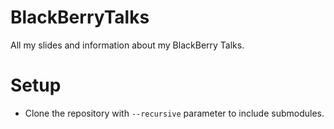 BlackBerryTalks
===============

All my slides and information about my BlackBerry Talks.

# Setup
* Clone the repository with ```--recursive``` parameter to include submodules.